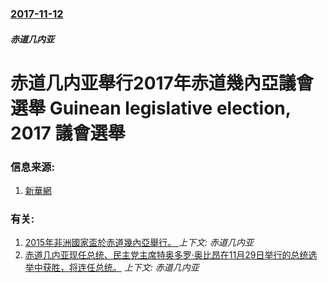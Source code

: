 ### [2017-11-12](/news/2017/11/12/index.md)

##### 赤道几内亚
# 赤道几内亚舉行2017年赤道幾內亞議會選舉 Guinean legislative election, 2017 議會選舉 




### 信息来源:

1. [新華網](http://news.xinhuanet.com/2017-11/12/c_1121943405.htm)

### 有关:

1. [ 2015年非洲國家盃於赤道幾內亞舉行。 ](/news/2015/01/17/2015年非洲國家盃於赤道幾內亞舉行.md) _上下文: 赤道几内亚_
2. [ 赤道几内亚现任总统、民主党主席特奥多罗·奥比昂在11月29日举行的总统选举中获胜，将连任总统。](/news/2009/12/3/赤道几内亚现任总统-民主党主席特奥多罗-奥比昂在11月29日举行的总统选举中获胜-将连任总统.md) _上下文: 赤道几内亚_
